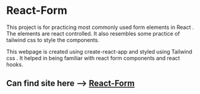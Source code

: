 # React-Form

This project is for practicing most commonly used form elements in React . The elements are react controlled. 
It also resembles some practice of tailwind css to style the components.


This webpage is created using create-react-app and styled using Tailwind css . It helped in being familiar with react form components and react hooks. 

## Can find site here --> <a href="https://react-form-utsab.netlify.app/">React-Form</a>
